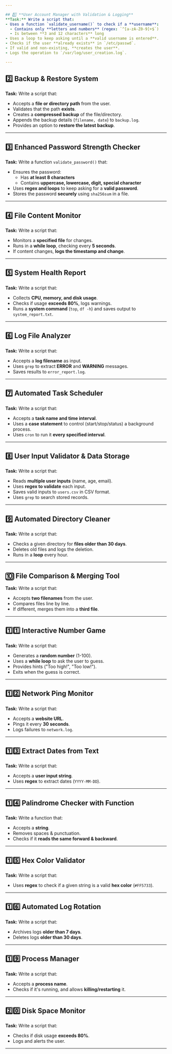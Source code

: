```yaml
---

## 1️⃣ **User Account Manager with Validation & Logging**
**Task:** Write a script that:
- Uses a function `validate_username()` to check if a **username**:
  - Contains only **letters and numbers** (regex: `^[a-zA-Z0-9]+$`)
  - Is between **3 and 12 characters** long
- Uses a loop to keep asking until a **valid username is entered**.
- Checks if the user **already exists** in `/etc/passwd`.
- If valid and non-existing, **creates the user**.
- Logs the operation to `/var/log/user_creation.log`.

---
```


## 2️⃣ **Backup & Restore System**
**Task:** Write a script that:
- Accepts a **file or directory path** from the user.
- Validates that the path **exists**.
- Creates a **compressed backup** of the file/directory.
- Appends the backup details (`filename, date`) to `backup.log`.
- Provides an option to **restore the latest backup**.

---

## 3️⃣ **Enhanced Password Strength Checker**
**Task:** Write a function `validate_password()` that:
- Ensures the password:
  - Has **at least 8 characters**
  - Contains **uppercase, lowercase, digit, special character**
- Uses **regex and loops** to keep asking for a **valid password**.
- Stores the password **securely** using `sha256sum` in a file.

---

## 4️⃣ **File Content Monitor**
**Task:** Write a script that:
- Monitors a **specified file** for changes.
- Runs in a **while loop**, checking every **5 seconds**.
- If content changes, **logs the timestamp and change**.

---

## 5️⃣ **System Health Report**
**Task:** Write a script that:
- Collects **CPU, memory, and disk usage**.
- Checks if usage **exceeds 80%**, logs warnings.
- Runs a **system command** (`top`, `df -h`) and saves output to `system_report.txt`.

---

## 6️⃣ **Log File Analyzer**
**Task:** Write a script that:
- Accepts a **log filename** as input.
- Uses `grep` to extract **ERROR** and **WARNING** messages.
- Saves results to `error_report.log`.

---

## 7️⃣ **Automated Task Scheduler**
**Task:** Write a script that:
- Accepts a **task name and time interval**.
- Uses a **case statement** to control (start/stop/status) a background process.
- Uses `cron` to run it **every specified interval**.

---

## 8️⃣ **User Input Validator & Data Storage**
**Task:** Write a script that:
- Reads **multiple user inputs** (name, age, email).
- Uses **regex to validate** each input.
- Saves valid inputs to `users.csv` in CSV format.
- Uses `grep` to search stored records.

---

## 9️⃣ **Automated Directory Cleaner**
**Task:** Write a script that:
- Checks a given directory for **files older than 30 days**.
- Deletes old files and logs the deletion.
- Runs in a **loop** every hour.

---

## 🔟 **File Comparison & Merging Tool**
**Task:** Write a script that:
- Accepts **two filenames** from the user.
- Compares files line by line.
- If different, merges them into a **third file**.

---

## 1️⃣1️⃣ **Interactive Number Game**
**Task:** Write a script that:
- Generates a **random number** (1-100).
- Uses a **while loop** to ask the user to guess.
- Provides hints ("Too high!", "Too low!").
- Exits when the guess is correct.

---

## 1️⃣2️⃣ **Network Ping Monitor**
**Task:** Write a script that:
- Accepts a **website URL**.
- Pings it every **30 seconds**.
- Logs failures to `network.log`.

---

## 1️⃣3️⃣ **Extract Dates from Text**
**Task:** Write a script that:
- Accepts a **user input string**.
- Uses **regex** to extract dates (`YYYY-MM-DD`).

---

## 1️⃣4️⃣ **Palindrome Checker with Function**
**Task:** Write a function that:
- Accepts a **string**.
- Removes spaces & punctuation.
- Checks if it **reads the same forward & backward**.

---

## 1️⃣5️⃣ **Hex Color Validator**
**Task:** Write a script that:
- Uses **regex** to check if a given string is a valid **hex color** (`#FF5733`).

---

## 1️⃣6️⃣ **Automated Log Rotation**
**Task:** Write a script that:
- Archives logs **older than 7 days**.
- Deletes logs **older than 30 days**.

---


## 1️⃣9️⃣ **Process Manager**
**Task:** Write a script that:
- Accepts a **process name**.
- Checks if it's running, and allows **killing/restarting** it.

---

## 2️⃣0️⃣ **Disk Space Monitor**
**Task:** Write a script that:
- Checks if disk usage **exceeds 80%**.
- Logs and alerts the user.

---